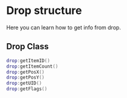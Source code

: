 # Drop structure

Here you can learn how to get info from drop.

## Drop Class

```lua
drop:getItemID()
drop:getItemCount() 
drop:getPosX()
drop:getPosY()
drop:getUID()
drop:getFlags()
```